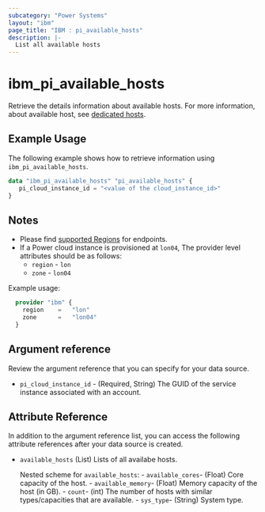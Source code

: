 ```yaml
---
subcategory: "Power Systems"
layout: "ibm"
page_title: "IBM : pi_available_hosts"
description: |-
  List all available hosts
---
```


# ibm_pi_available_hosts

Retrieve the details information about available hosts. For more information, about available host, see [dedicated hosts](https://cloud.ibm.com/docs/virtual-servers?topic=virtual-servers-provisioning-dedicated-hosts-instances).

## Example Usage

The following example shows how to retrieve information using `ibm_pi_available_hosts`.

```terraform
data "ibm_pi_available_hosts" "pi_available_hosts" {
   pi_cloud_instance_id = "<value of the cloud_instance_id>"
}
```

## Notes

- Please find [supported Regions](https://cloud.ibm.com/apidocs/power-cloud#endpoint) for endpoints.
- If a Power cloud instance is provisioned at `lon04`, The provider level attributes should be as follows:
  - `region` - `lon`
  - `zone` - `lon04`
  
Example usage:

  ```terraform
    provider "ibm" {
      region    =   "lon"
      zone      =   "lon04"
    }
  ```

## Argument reference

Review the argument reference that you can specify for your data source.

- `pi_cloud_instance_id` - (Required, String) The GUID of the service instance associated with an account.

## Attribute Reference

In addition to the argument reference list, you can access the following attribute references after your data source is created.

- `available_hosts` (List) Lists of all availabe hosts.

    Nested scheme for `available_hosts`:
       - `available_cores`- (Float) Core capacity of the host.
       - `available_memory`- (Float) Memory capacity of the host (in GB).
       - `count`- (int) The number of hosts with similar types/capacities that are available.
       - `sys_type`- (String) System type.
  
